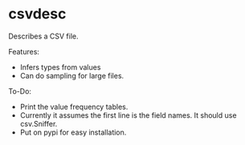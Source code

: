csvdesc
=======

Describes a CSV file.

Features:

* Infers types from values
* Can do sampling for large files.

To-Do:

* Print the value frequency tables.
* Currently it assumes the first line is the field names. It should use csv.Sniffer.
* Put on pypi for easy installation.
